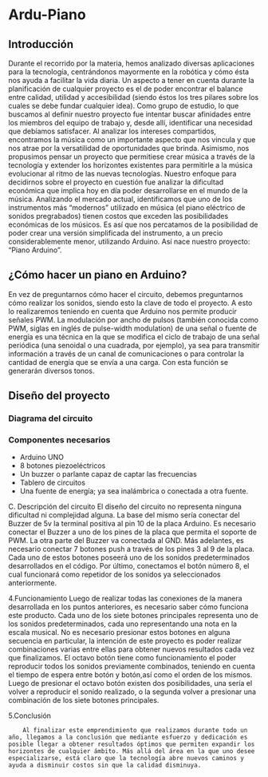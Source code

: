 # Ardu-Piano 


## Introducción


Durante el recorrido por la materia, hemos analizado diversas aplicaciones para la tecnología, centrándonos mayormente en la robótica y cómo ésta nos ayuda a facilitar la vida diaria. Un aspecto a tener en cuenta durante la planificación de cualquier proyecto es el de poder encontrar el balance entre calidad, utilidad y accesibilidad (siendo éstos los tres pilares sobre los cuales se debe  fundar cualquier idea). 
Como grupo de estudio, lo que buscamos al definir nuestro proyecto fue intentar buscar afinidades entre los miembros del equipo de trabajo y, desde allí, identificar una necesidad que debíamos satisfacer. Al analizar los intereses compartidos, encontramos la música como un importante aspecto que nos vincula y que nos atrae por la versatilidad de oportunidades que brinda. Asimismo, nos propusimos pensar un proyecto que permitiese crear música a través de la tecnología y extender los horizontes existentes para permitirle a la música evolucionar al ritmo de las nuevas tecnologías. 
Nuestro enfoque para decidirnos sobre el proyecto en cuestión fue analizar la dificultad económica que implica hoy en día poder desarrollarse en el mundo de la música. Analizando el mercado actual, identificamos que uno de los instrumentos más “modernos” utilizado en música (el piano eléctrico de sonidos pregrabados) tienen costos que exceden las posibilidades económicas de los músicos.  Es así que nos percatamos de la posibilidad de poder crear una versión simplificada del instrumento, a un precio considerablemente menor, utilizando Arduino. Así nace nuestro proyecto: “Piano Arduino”.

## ¿Cómo hacer un piano en Arduino?


En vez de preguntarnos cómo hacer el circuito, debemos preguntarnos cómo realizar los sonidos, siendo esto la clave de todo el proyecto. A esto lo realizaremos teniendo en cuenta que Arduino nos permite producir señales PWM. La modulación por ancho de pulsos (también conocida como PWM, siglas en inglés de pulse-width modulation) de una señal o fuente de energía es una técnica en la que se modifica el ciclo de trabajo de una señal periódica (una senoidal o una cuadrada, por ejemplo), ya sea para transmitir información a través de un canal de comunicaciones o para controlar la cantidad de energía que se envía a una carga. Con esta función se generarán diversos tonos.


## Diseño del proyecto


### Diagrama del circuito

### Componentes necesarios

- Arduino UNO
- 8 botones piezoeléctricos
- Un buzzer o parlante capaz de captar las frecuencias
- Tablero de circuitos
- Una fuente de energía; ya sea inalámbrica o conectada a otra fuente.

C. Descripción del circuito
		El diseño del circuito no representa ninguna dificultad ni complejidad alguna.
La base del mismo sería conectar del Buzzer de 5v la terminal positiva al pin 10 de la placa Arduino. Es necesario conectar el Buzzer a uno de los pines de la placa que permita el soporte de PWM. La otra parte del Buzzer va conectada al GND.
		Más adelantes, es necesario conectar 7 botones push a través de los pines 3 al 9 de la placa. Cada uno de estos botones poseerá uno de los sonidos predeterminados desarrollados en el código.
		Por último, conectamos el botón número 8, el cual funcionará como repetidor de los sonidos ya seleccionados anteriormente. 


4.Funcionamiento
		Luego de realizar todas las conexiones de la manera desarrollada en los puntos anteriores, es necesario saber cómo funciona este producto.
		Cada uno de los siete botones principales representa uno de los sonidos predeterminados, cada uno representando una nota en la escala musical. No es necesario presionar estos botones en alguna secuencia en particular, la intención de este proyecto es poder realizar combinaciones varias entre ellas para obtener nuevos resultados cada vez que finalizamos. El octavo botón tiene como funcionamiento el poder reproducir todos los sonidos previamente combinados, teniendo en cuenta el tiempo de espera entre botón y botón,así como el orden de los mismos.
		Luego de presionar el octavo botón existen dos posibilidades, una sería el volver a reproducir el sonido realizado, o la segunda volver a presionar una combinación de los siete botones principales. 


5.Conclusión

		Al finalizar este emprendimiento que realizamos durante todo un año, llegamos a la conclusión que mediante esfuerzo y dedicación es posible llegar a obtener resultados óptimos que permiten expandir los horizontes de cualquier ámbito. Más allá del área en la que uno desee especializarse, está claro que la tecnología abre nuevos caminos y ayuda a disminuir costos sin que la calidad disminuya. 
